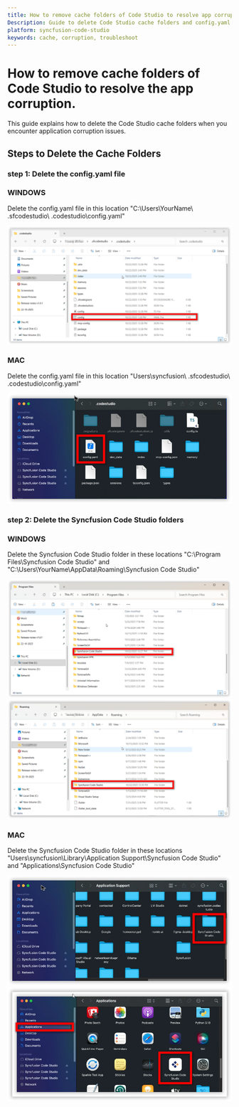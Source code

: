 ```yaml
---
title: How to remove cache folders of Code Studio to resolve app corruption
Description: Guide to delete Code Studio cache folders and config.yaml to fix application corruption on Windows and macOS.
platform: syncfusion-code-studio
keywords: cache, corruption, troubleshoot
---
```




# How to remove cache folders of Code Studio to resolve the app corruption.

This guide explains how to delete the Code Studio cache folders when you encounter application corruption issues.

## Steps to Delete the Cache Folders

### step 1: Delete the config.yaml file 
### WINDOWS 

Delete the config.yaml file in this location "C:\Users\YourName\ .sfcodestudio\ .codestudio\config.yaml"

<img src="./Troubleshoot-images/windel1.png" alt="cache">

### MAC
Delete the config.yaml file in this location "Users\syncfusion\ .sfcodestudio\ .codestudio\config.yaml"

<img src="./Troubleshoot-images/macdel-1.png" alt="cache">

### step 2: Delete the Syncfusion Code Studio folders
### WINDOWS
Delete the Syncfusion Code Studio folder in these locations "C:\Program Files\Syncfusion Code Studio" and "C:\Users\YourName\AppData\Roaming\Syncfusion Code Studio"

<img src="./Troubleshoot-images/windel2.png" alt="cache">
<img src="./Troubleshoot-images/windel3.png" alt="cache">

### MAC
Delete the Syncfusion Code Studio folder in these locations "Users\syncfusion\Library\Application Support\Syncfusion Code Studio" and "Applications\Syncfusion Code Studio"

<img src="./Troubleshoot-images/macdel-2.png" alt="cache">
<img src="./Troubleshoot-images/macdel-3.png" alt="cache">